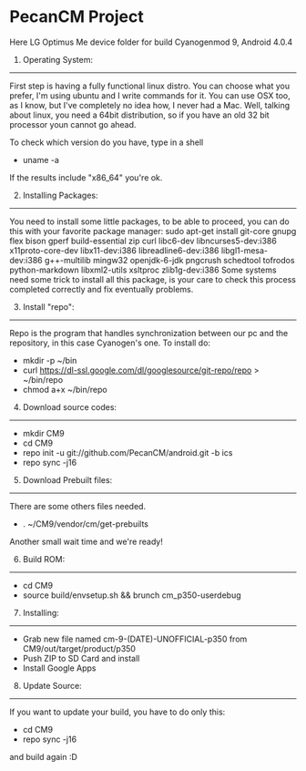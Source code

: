 PecanCM Project
========================
Here LG Optimus Me device folder for build Cyanogenmod 9, Android 4.0.4

1. Operating System:
--------------------------------
First step is having a fully functional linux distro. You can choose what you prefer, I'm using ubuntu and I write commands for it. You can use OSX too, as I know, but I've completely no idea how, I never had a Mac.
Well, talking about linux, you need a 64bit distribution, so if you have an old 32 bit processor youn cannot go ahead. 

To check which version do you have, type in a shell
- uname -a

If the results include "x86_64" you're ok.

2. Installing Packages:
--------------------------------
You need to install some little packages, to be able to proceed, you can do this with your favorite package manager:
sudo apt-get install git-core gnupg flex bison gperf build-essential zip curl libc6-dev libncurses5-dev:i386 x11proto-core-dev libx11-dev:i386 libreadline6-dev:i386 libgl1-mesa-dev:i386 g++-multilib mingw32 openjdk-6-jdk pngcrush schedtool tofrodos python-markdown libxml2-utils xsltproc zlib1g-dev:i386
Some systems need some trick to install all this package, is your care to check this process completed correctly and fix eventually problems.

3. Install "repo":
--------------------------------
Repo is the program that handles synchronization between our pc and the repository, in this case Cyanogen's one. To install do:
- mkdir -p ~/bin
- curl https://dl-ssl.google.com/dl/googlesource/git-repo/repo > ~/bin/repo
- chmod a+x ~/bin/repo

4. Download source codes:
--------------------------------
- mkdir CM9
- cd CM9
- repo init -u git://github.com/PecanCM/android.git -b ics
- repo sync -j16

5. Download Prebuilt files:
--------------------------------
There are some others files needed.
- . ~/CM9/vendor/cm/get-prebuilts

Another small wait time and we're ready!

6. Build ROM:
-------------
- cd CM9
- source build/envsetup.sh && brunch cm_p350-userdebug

7. Installing:
--------------
- Grab new file named cm-9-(DATE)-UNOFFICIAL-p350 from CM9/out/target/product/p350
- Push ZIP to SD Card and install
- Install Google Apps

8. Update Source:
--------------------------------
If you want to update your build, you have to do only this:
- cd CM9
- repo sync -j16

and build again :D
